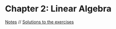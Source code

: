 # Chapter 2: Linear Algebra
[Notes](./notes/ch2-notes) //
[Solutions to the exercises](./solutions/ch2-solutions/ch2-solutions.md)
